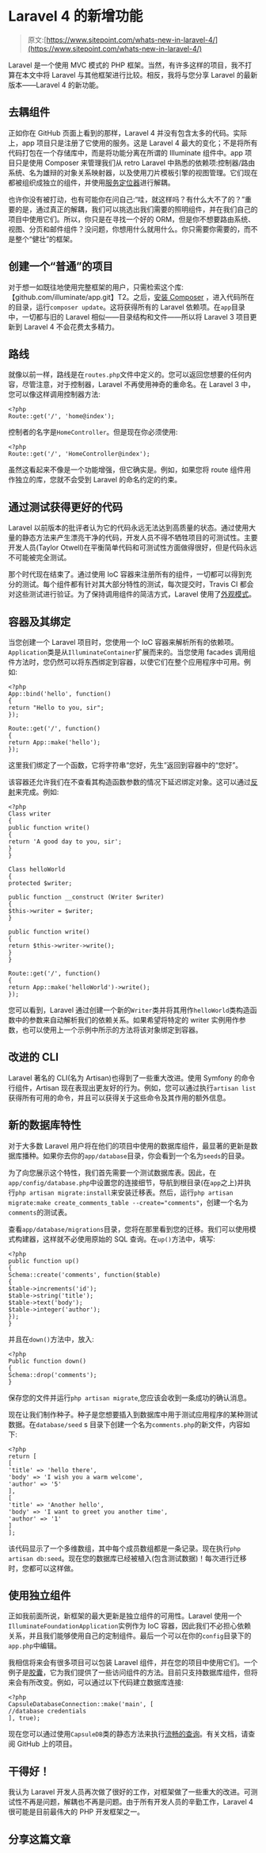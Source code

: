 # Laravel 4 的新增功能

> 原文:[https://www.sitepoint.com/whats-new-in-laravel-4/](https://www.sitepoint.com/whats-new-in-laravel-4/)

Laravel 是一个使用 MVC 模式的 PHP 框架。当然，有许多这样的项目，我不打算在本文中将 Laravel 与其他框架进行比较。相反，我将与您分享 Laravel 的最新版本——Laravel 4 的新功能。

## 去耦组件

正如你在 GitHub 页面上看到的那样，Laravel 4 并没有包含太多的代码。实际上，app 项目只是注册了它使用的服务。这是 Laravel 4 最大的变化；不是将所有代码打包在一个存储库中，而是将功能分离在所谓的 Illuminate 组件中。app 项目只是使用 Composer 来管理我们从 retro Laravel 中熟悉的依赖项:控制器/路由系统、名为雄辩的对象关系映射器，以及使用刀片模板引擎的视图管理。它们现在都被组织成独立的组件，并使用[服务定位器](https://www.sitepoint.com/managing-class-dependencies-2/)进行解耦。

也许你没有被打动，也有可能你在问自己:“哇，就这样吗？有什么大不了的？”重要的是，通过真正的解耦，我们可以挑选出我们需要的照明组件，并在我们自己的项目中使用它们。所以，你只是在寻找一个好的 ORM，但是你不想要路由系统、视图、分页和邮件组件？没问题，你想用什么就用什么。你只需要你需要的，而不是整个“健壮”的框架。

## 创建一个“普通”的项目

对于想一如既往地使用完整框架的用户，只需检索这个库:【github.com/illuminate/app.git】T2。之后，[安装 Composer](https://www.sitepoint.com/php-dependency-management-with-composer/) ，进入代码所在的目录，运行`composer update`。这将获得所有的 Laravel 依赖项。在`app`目录中，一切都与旧的 Laravel 相似——目录结构和文件——所以将 Laravel 3 项目更新到 Laravel 4 不会花费太多精力。

## 路线

就像以前一样，路线是在`routes.php`文件中定义的。您可以返回您想要的任何内容，尽管注意，对于控制器，Laravel 不再使用神奇的重命名。在 Laravel 3 中，您可以像这样调用控制器方法:

```
<?php
Route::get('/', 'home@index');
```

控制者的名字是`HomeController`。但是现在你必须使用:

```
<?php
Route::get('/', 'HomeController@index');
```

虽然这看起来不像是一个功能增强，但它确实是。例如，如果您将 route 组件用作独立的库，您就不会受到 Laravel 的命名约定的约束。

## 通过测试获得更好的代码

Laravel 以前版本的批评者认为它的代码永远无法达到高质量的状态。通过使用大量的静态方法来产生漂亮干净的代码，开发人员不得不牺牲项目的可测试性。主要开发人员(Taylor Otwell)在平衡简单代码和可测试性方面做得很好，但是代码永远不可能被完全测试。

那个时代现在结束了。通过使用 IoC 容器来注册所有的组件，一切都可以得到充分的测试。每个组件都有针对其大部分特性的测试，每次提交时，Travis CI 都会对这些测试进行验证。为了保持调用组件的简洁方式，Laravel 使用了[外观模式](http://en.wikipedia.org/wiki/Facade_pattern)。

## 容器及其绑定

当您创建一个 Laravel 项目时，您使用一个 IoC 容器来解析所有的依赖项。`Application`类是从`IlluminateContainer`扩展而来的。当您使用 facades 调用组件方法时，您仍然可以将东西绑定到容器，以使它们在整个应用程序中可用。例如:

```
<?php
App::bind('hello', function()
{
return "Hello to you, sir";
});

Route::get('/', function()
{
return App::make('hello');
});
```

这里我们绑定了一个函数，它将字符串“您好，先生”返回到容器中的“您好”。

该容器还允许我们在不查看其构造函数参数的情况下延迟绑定对象。这可以通过[反射](http://php.net/manual/en/book.reflection.php)来完成。例如:

```
<?php
Class writer
{
public function write()
{
return 'A good day to you, sir';
}
}

Class helloWorld
{
protected $writer;

public function __construct (Writer $writer)
{
$this->writer = $writer;
}

public function write()
{
return $this->writer->write();
}
}

Route::get('/', function()
{
return App::make('helloWorld')->write();
});
```

您可以看到，Laravel 通过创建一个新的`Writer`类并将其用作`helloWorld`类构造函数中的参数来自动解析我们的依赖关系。如果希望将特定的 writer 实例用作参数，也可以使用上一个示例中所示的方法将该对象绑定到容器。

## 改进的 CLI

Laravel 著名的 CLI(名为 Artisan)也得到了一些重大改进。使用 Symfony 的命令行组件，Artisan 现在表现出更友好的行为。例如，您可以通过执行`artisan list`获得所有可用的命令，并且可以获得关于这些命令及其作用的额外信息。

## 新的数据库特性

对于大多数 Laravel 用户将在他们的项目中使用的数据库组件，最显著的更新是数据库播种。如果你去你的`app/database`目录，你会看到一个名为`seeds`的目录。

为了向您展示这个特性，我们首先需要一个测试数据库表。因此，在`app/config/database.php`中设置您的连接细节，导航到根目录(在`app`之上)并执行`php artisan migrate:install`来安装迁移表。然后，运行`php artisan migrate:make create_comments_table --create="comments"`，创建一个名为`comments`的测试表。

查看`app/database/migrations`目录，您将在那里看到您的迁移。我们可以使用模式构建器，这样就不必使用原始的 SQL 查询。在`up()`方法中，填写:

```
<?php
public function up()
{
Schema::create('comments', function($table)
{
$table->increments('id');
$table->string('title');
$table->text('body');
$table->integer('author');
});
}
```

并且在`down()`方法中，放入:

```
<?php
Public function down()
{
Schema::drop('comments');
}
```

保存您的文件并运行`php artisan migrate`,您应该会收到一条成功的确认消息。

现在让我们制作种子。种子是您想要插入到数据库中用于测试应用程序的某种测试数据。在`database/seed` s 目录下创建一个名为`comments.php`的新文件，内容如下:

```
<?php
return [
[
'title' => 'hello there',
'body' => 'I wish you a warm welcome',
'author' => '5'
],
[
'title' => 'Another hello',
'body' => 'I want to greet you another time',
'author' => '1'
]
];
```

该代码显示了一个多维数组，其中每个成员数组都是一条记录。现在执行`php artisan db:seed`。现在您的数据库已经被植入(包含测试数据)！每次进行迁移时，您都可以这样做。

## 使用独立组件

正如我前面所说，新框架的最大更新是独立组件的可用性。Laravel 使用一个`IlluminateFoundationApplication`实例作为 IoC 容器，因此我们不必担心依赖关系，并且我们能够使用自己的定制组件。最后一个可以在你的`config`目录下的`app.php`中编辑。

我相信将来会有很多项目可以包装 Laravel 组件，并在您的项目中使用它们。一个例子是[胶囊](https://github.com/dandoescode/capsule)，它为我们提供了一些访问组件的方法。目前只支持数据库组件，但将来会有所改变。例如，可以通过以下代码建立数据库连接:

```
<?php
CapsuleDatabaseConnection::make('main', [
//database credentials
], true);
```

现在您可以通过使用`CapsuleDB`类的静态方法来执行[流畅的查询](http://laravel.com/docs/database/fluent)。有关文档，请查阅 GitHub 上的项目。

## 干得好！

我认为 Laravel 开发人员再次做了很好的工作，对框架做了一些重大的改进。可测试性不再是问题，解耦也不再是问题。由于所有开发人员的辛勤工作，Laravel 4 很可能是目前最伟大的 PHP 开发框架之一。

## 分享这篇文章